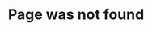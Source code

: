 ---
title: "Page was not found"
metaDescription: "Page not found. Explore Max Modesto Wallin's freelance software development services, resume, or contact information to find what you need."
pageHeader: "Oops, this page was not found"
permalink: /404.html
layout: 404.njk
---